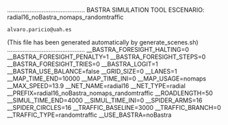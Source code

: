 .............................................
    BASTRA SIMULATION TOOL
    ESCENARIO: radial16_noBastra_nomaps_randomtraffic

    alvaro.paricio@uah.es
(This file has been generated automatically by generate_scenes.sh)
.............................................
__BASTRA_FORESIGHT_HALTING=0
__BASTRA_FORESIGHT_PENALTY=1
__BASTRA_FORESIGHT_STEPS=0
__BASTRA_FORESIGHT_TRIES=0
__BASTRA_LOGIT=1
__BASTRA_USE_BALANCE=false
__GRID_SIZE=0
__LANES=1
__MAP_TIME_END=10000
__MAP_TIME_INI=0
__MAP_USAGE=nomaps
__MAX_SPEED=13.9
__NET_NAME=radial16
__NET_TYPE=radial
__PREFIX=radial16_noBastra_nomaps_randomtraffic
__ROADLENGTH=50
__SIMUL_TIME_END=4000
__SIMUL_TIME_INI=0
__SPIDER_ARMS=16
__SPIDER_CIRCLES=16
__TRAFFIC_BASELINE=3000
__TRAFFIC_BRANCH=0
__TRAFFIC_TYPE=randomtraffic
__USE_BASTRA=noBastra
